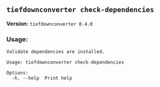 ## `tiefdownconverter check-dependencies`

**Version:** `tiefdownconverter 0.4.0`

### Usage:
```
Validate dependencies are installed.

Usage: tiefdownconverter check-dependencies

Options:
  -h, --help  Print help
```

